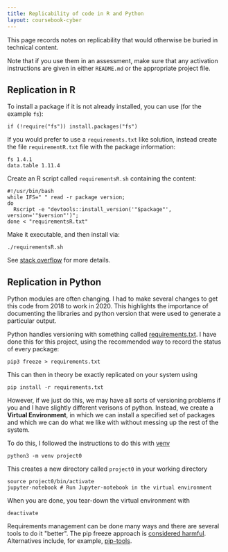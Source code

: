 ```yaml
---
title: Replicability of code in R and Python
layout: coursebook-cyber
---
```


This page records notes on replicability that would otherwise be buried in technical content.

Note that if you use them in an assessment, make sure that any activation instructions are given in either `README.md` or the appropriate project file.

## Replication in R

To install a package if it is not already installed, you can use (for the example `fs`):

```{r}
if (!require("fs")) install.packages("fs")
```

If you would prefer to use a `requirements.txt` like solution, instead create the file `requirementR.txt` file with the package information:

```
fs 1.4.1
data.table 1.11.4
```

Create an R script called `requirementsR.sh` containing the content:

```{r}
#!/usr/bin/bash
while IFS=" " read -r package version; 
do 
  Rscript -e "devtools::install_version('"$package"', version='"$version"')"; 
done < "requirementsR.txt"
```

Make it executable, and then install via:

```{bash}
./requirementsR.sh
```

See [stack overflow](https://stackoverflow.com/questions/54534153/install-r-packages-from-requirements-txt-file) for more details.

## Replication in Python

Python modules are often changing. I had to make several changes to get this code from 2018 to work in 2020. This highlights the importance of documenting the libraries and python version that were used to generate a particular output.

Python handles versioning with something called [requirements.txt](https://medium.com/@boscacci/why-and-how-to-make-a-requirements-txt-f329c685181e). I have done this for this project, using the recommended way to record the status of every package:

```{bash}
pip3 freeze > requirements.txt
```

This can then in theory be exactly replicated on your system using 

```{bash}
pip install -r requirements.txt
```

However, if we just do this, we may have all sorts of versioning problems if you and I have slightly different verisons of python. Instead, we create a **Virtual Environment**, in which we can install a specified set of packages and which we can do what we like with without messing up the rest of the system.

To do this, I followed the instructions to do this with [venv](https://janakiev.com/blog/jupyter-virtual-envs/)

```{bash}
python3 -m venv project0
```

This creates a new directory called `project0` in your working directory

```{bash}
source project0/bin/activate
jupyter-notebook # Run Jupyter-notebook in the virtual environment
```

When you are done, you tear-down the virtual environment with

```{bash}
deactivate
```

Requirements management can be done many ways and there are several tools to do it "better". The pip freeze approach is [considered harmful](https://medium.com/@tomagee/pip-freeze-requirements-txt-considered-harmful-f0bce66cf895). Alternatives include, for example, [pip-tools](https://github.com/jazzband/pip-tools/).
